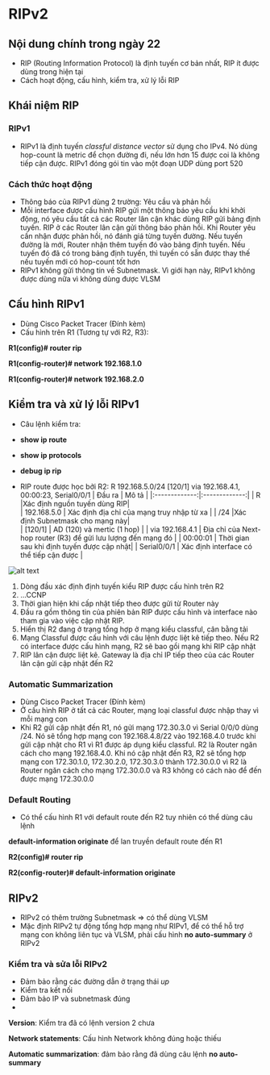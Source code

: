 # RIPv2

## Nội dung chính trong ngày 22

- RIP (Routing Information Protocol) là định tuyến cơ bản nhất, RIP ít được dùng trong hiện tại
- Cách hoạt động, cấu hình, kiểm tra, xử lý lỗi RIP

## Khái niệm RIP
### RIPv1
- RIPv1 là định tuyến *classful distance vector* sử dụng cho IPv4. Nó dùng hop-count là metric để chọn đường đi, nếu lớn hơn 15 được coi là không tiếp cận được. RIPv1 đóng gói tin vào một đoạn UDP dùng port 520
### Cách thức hoạt động
- Thông báo của RIPv1 dùng 2 trường: Yêu cầu và phản hồi
- Mỗi interface được cấu hình RIP gửi một thông báo yêu cầu khi khởi động, nó yêu cầu tất cả các Router lân cận khác dùng RIP gửi bảng định tuyến. RIP ở các Router lân cận gửi thông báo phản hồi. Khi Router yêu cần nhận được phản hồi, nó đánh giá từng tuyến đường. Nếu tuyến đường là mới, Router nhận thêm tuyến đó vào bảng định tuyến. Nếu tuyến đó đã có trong bảng định tuyến, thì tuyến có sẵn được thay thế nếu tuyến mới có hop-count tốt hơn
- RIPv1 không gửi thông tin về Subnetmask. Vì giới hạn này, RIPv1 không được dùng nữa vì không dùng được VLSM

## Cấu hình RIPv1
- Dùng Cisco Packet Tracer (Đính kèm)
- Cấu hình trên R1 (Tương tự với R2, R3):

 **R1(config)# router rip**
 
 **R1(config-router)# network 192.168.1.0**
 
 **R1(config-router)# network 192.168.2.0**

## Kiểm tra và xử lý lỗi RIPv1
- Câu lệnh kiểm tra:
 - **show ip route**
 - **show ip protocols**
 - **debug ip rip**

- RIP route được học bởi R2:
R 192.168.5.0/24 [120/1] via 192.168.4.1, 00:00:23, Serial0/0/1
| Đầu ra           | Mô tả      |
|:-------------:|:-------------:|
| R     |Xác định nguồn tuyến dùng RIP|  
| 192.168.5.0  |  Xác định địa chỉ của mạng truy nhập từ xa  |
| /24   |Xác định Subnetmask cho mạng này|          
| [120/1]    | AD (120) và mertic (1 hop)     |
| via 192.168.4.1      | Địa chỉ của Next-hop router (R3) để gửi lưu lượng đến mạng đó      |
| 00:00:01      |  Thời gian sau khi định tuyến được cập nhật|
| Serial0/0/1    |       Xác định interface có thể tiếp cận được        |

![alt text](https://i.imgur.com/ElHaSFy.png)
1. Dòng đầu xác định định tuyến kiểu RIP được cấu hình trên R2
2. ...CCNP
3. Thời gian hiện khi cấp nhật tiếp theo được gửi từ Router này 
4. Đầu ra gồm thông tin của phiên bản RIP được cấu hình và interface nào tham gia vào việc cập nhật RIP. 
5. Hiển thị R2 đang ở trạng tổng hợp ở mạng kiểu classful, cân bằng tải
6. Mạng Classful được cấu hình với câu lệnh được liệt kê tiếp theo. Nếu R2 có interface được cấu hình mạng, R2 sẽ bao gồi mạng khi RIP cập nhật
7. RIP lân cận được liệt kê. Gateway là địa chỉ IP tiếp theo của các Router lân cận gửi cập nhật đến R2

### Automatic Summarization
- Dùng Cisco Packet Tracer (Đính kèm)
- Ở cấu hình RIP ở tất cả các Router, mạng loại classful được nhập thay vì mỗi mạng con
- Khi R2 gửi cập nhật đến R1, nó gửi mạng 172.30.3.0 vì Serial 0/0/0 dùng /24. Nó sẽ tổng hợp mạng con 192.168.4.8/22 vào 192.168.4.0 trước khi gửi cập nhật cho R1 vì R1 được áp dụng kiểu classful. R2 là Router ngăn cách cho mạng 192.168.4.0. Khi nó cập nhật đến R3, R2 sẽ tổng hợp mạng con 172.30.1.0, 172.30.2.0, 172.30.3.0 thành 172.30.0.0 vì R2 là Router ngăn cách cho mạng 172.30.0.0 và R3 không có cách nào để đến được mạng 172.30.0.0
### Default Routing
- Có thể cấu hình R1 với default route đến R2 tuy nhiên có thể dùng câu lệnh

 **default-information originate** để lan truyền default route đến R1

 **R2(config)# router rip**

 **R2(config-router)# default-information originate** 

## RIPv2
- RIPv2 có thêm trường Subnetmask => có thể dùng VLSM
- Mặc định RIPv2 tự động tổng hợp mạng như RIPv1, để có thể hỗ trợ mạng con không liên tục và VLSM, phải cấu hình **no auto-summary** ở RIPv2

### Kiểm tra và sửa lỗi RIPv2
- Đảm bảo rằng các đường dẫn ở trạng thái *up*
- Kiểm tra kết nối
- Đảm bảo IP và subnetmask đúng
- 
**Version**: Kiểm tra đã có lệnh version 2 chưa

**Network statements**: Cấu hình Network không đúng hoặc thiếu

**Automatic summarization**: đảm bảo rằng đã dùng câu lệnh **no auto-summary**
